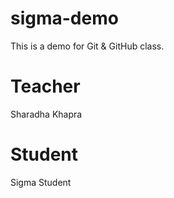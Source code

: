 # sigma-demo
This is a demo for Git &amp; GitHub class.


# Teacher 
Sharadha Khapra

# Student
Sigma Student

